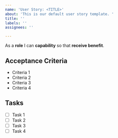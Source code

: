 ```yaml
---
name: 'User Story: <TITLE>'
about: 'This is our default user story template. '
title: ''
labels: ''
assignees: ''

---
```


As a **role** I can **capability** so that **receive benefit**.

## Acceptance Criteria
* Criteria 1
* Criteria 2
* Criteria 3
* Criteria 4

## Tasks
- [ ] Task 1
- [ ] Task 2
- [ ] Task 3
- [ ] Task 4
